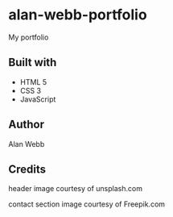 # alan-webb-portfolio

My portfolio

## Built with

- HTML 5
- CSS 3
- JavaScript

## Author

Alan Webb

## Credits

header image courtesy of unsplash.com

contact section image courtesy of Freepik.com
